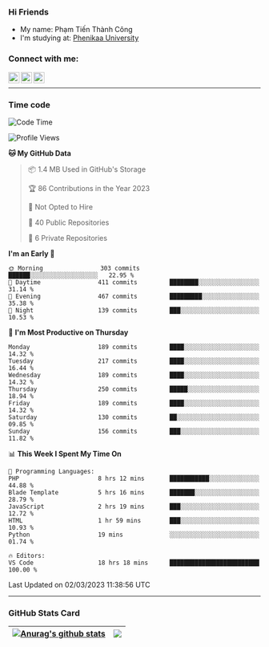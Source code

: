 ### Hi Friends

- My name: Phạm Tiến Thành Công
- I'm studying at: [Phenikaa University]


### Connect with me:
[<img align="left" alt="PhamTienThanhCong | Facebook" width="22px" src="https://upload.wikimedia.org/wikipedia/commons/thumb/1/16/Facebook-icon-1.png/640px-Facebook-icon-1.png" />][facebook]
[<img align="left" alt="PhamTienThanhCong | Zalo" width="22px" src="https://www.anphatpc.com.vn/template/anphat_2020v2/images/icon-zalo.jpg" />][zalo]
[<img align="left" alt="PhamTienThanhCong | LinkedIn" width="22px" src="https://cdn3.iconfinder.com/data/icons/inficons/512/linkedin.png" />][linkedin]

<br />

---

### Time code

<!--START_SECTION:waka-->
![Code Time](http://img.shields.io/badge/Code%20Time-898%20hrs%2026%20mins-blue)

![Profile Views](http://img.shields.io/badge/Profile%20Views-2-blue)

**🐱 My GitHub Data** 

> 📦 1.4 MB Used in GitHub's Storage 
 > 
> 🏆 86 Contributions in the Year 2023
 > 
> 🚫 Not Opted to Hire
 > 
> 📜 40 Public Repositories 
 > 
> 🔑 6 Private Repositories 
 > 
**I'm an Early 🐤** 

```text
🌞 Morning                303 commits         ██████░░░░░░░░░░░░░░░░░░░   22.95 % 
🌆 Daytime                411 commits         ████████░░░░░░░░░░░░░░░░░   31.14 % 
🌃 Evening                467 commits         █████████░░░░░░░░░░░░░░░░   35.38 % 
🌙 Night                  139 commits         ███░░░░░░░░░░░░░░░░░░░░░░   10.53 % 
```
📅 **I'm Most Productive on Thursday** 

```text
Monday                   189 commits         ████░░░░░░░░░░░░░░░░░░░░░   14.32 % 
Tuesday                  217 commits         ████░░░░░░░░░░░░░░░░░░░░░   16.44 % 
Wednesday                189 commits         ████░░░░░░░░░░░░░░░░░░░░░   14.32 % 
Thursday                 250 commits         █████░░░░░░░░░░░░░░░░░░░░   18.94 % 
Friday                   189 commits         ████░░░░░░░░░░░░░░░░░░░░░   14.32 % 
Saturday                 130 commits         ██░░░░░░░░░░░░░░░░░░░░░░░   09.85 % 
Sunday                   156 commits         ███░░░░░░░░░░░░░░░░░░░░░░   11.82 % 
```


📊 **This Week I Spent My Time On** 

```text
💬 Programming Languages: 
PHP                      8 hrs 12 mins       ███████████░░░░░░░░░░░░░░   44.88 % 
Blade Template           5 hrs 16 mins       ███████░░░░░░░░░░░░░░░░░░   28.79 % 
JavaScript               2 hrs 19 mins       ███░░░░░░░░░░░░░░░░░░░░░░   12.72 % 
HTML                     1 hr 59 mins        ███░░░░░░░░░░░░░░░░░░░░░░   10.93 % 
Python                   19 mins             ░░░░░░░░░░░░░░░░░░░░░░░░░   01.74 % 

🔥 Editors: 
VS Code                  18 hrs 18 mins      █████████████████████████   100.00 % 
```


 Last Updated on 02/03/2023 11:38:56 UTC
<!--END_SECTION:waka-->

---

### GitHub Stats Card

| <a href="https://github.com/phamtienthanhcong"><img align="center" src="https://github-readme-stats.vercel.app/api?username=PhamTienThanhCong&show_icons=true&include_all_commits=true&theme=buefy&hide_border=true&theme=ocean_dark" alt="Anurag's github stats" /></a> | <a href="https://github.com/phamtienthanhcong"><img align="center" src="https://github-readme-stats.vercel.app/api/top-langs/?username=PhamTienThanhCong&layout=compact&theme=buefy&hide_border=true&theme=ocean_dark" /></a> |
| ------------- | ------------- |

[Phenikaa University]: https://phenikaa-uni.edu.vn/vi
[facebook]: https://www.facebook.com/phamtienthanhcong
[linkedin]: https://linkedin.com/in/phamtienthanhcong
[zalo]: https://zalo.me/0396396332
[tiktok]: https://www.tiktok.com/@phamtienthanhcong
[web]: https://github.com/PhamTienThanhCong/web_dev
[min project]: https://github.com/PhamTienThanhCong/Project-Of-Web
[c and cpp]: https://github.com/PhamTienThanhCong/Code_C_and_Cpro
[python]: https://github.com/PhamTienThanhCong/Python_beginer
